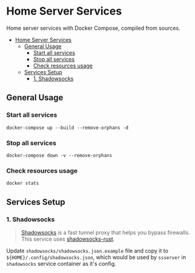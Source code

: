 # Home Server Services

Home server services with Docker Compose, compiled from sources.

- [Home Server Services](#home-server-services)
  - [General Usage](#general-usage)
    - [Start all services](#start-all-services)
    - [Stop all services](#stop-all-services)
    - [Check resources usage](#check-resources-usage)
  - [Services Setup](#services-setup)
    - [1. Shadowsocks](#1-shadowsocks)

## General Usage

### Start all services

```shell
docker-compose up --build --remove-orphans -d
```

### Stop all services

```shell
docker-compose down -v --remove-orphans
```

### Check resources usage

```shell
docker stats
```

## Services Setup

### 1. Shadowsocks

> [Shadowsocks](https://github.com/shadowsocks) is a fast tunnel proxy that helps you bypass firewalls. This service uses [shadowsocks-rust](https://github.com/shadowsocks/shadowsocks-rust).

Update `shadowsocks/shadowsocks.json.example` file and copy it to `${HOME}/.config/shadowsocks.json`, which would be used by `ssserver` in `shadowsocks` service container as it's config.
